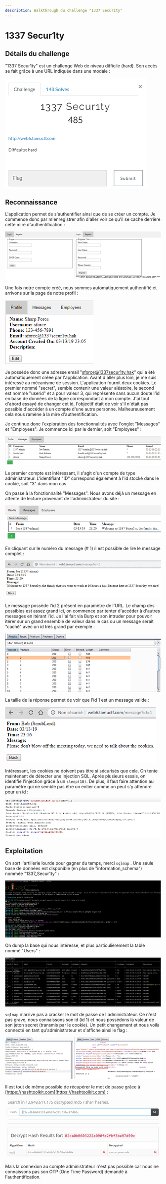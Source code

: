 ```yaml
---
description: Walkthrough du challenge "1337 Secur1ty"
---
```


# 1337 Secur1ty

## Détails du challenge

"1337 Secur1ty" est un challenge Web de niveau difficile \(hard\). Son accès se fait grâce à une URL indiquée dans une modale :

![](../../../../.gitbook/assets/930d4313c8678e573f5b78af7a9712d2.png)

## Reconnaissance

L'application permet de s'authentifier ainsi que de se créer un compte. Je commence donc par m'enregistrer afin d'aller voir ce qu'il se cache derrière cette mire d'authentification :

![](../../../../.gitbook/assets/70d116abcfc8e28e45508091270c79e8.png)

Une fois notre compte créé, nous sommes automatiquement authentifié et arrivons sur la page de notre profil :

![](../../../../.gitbook/assets/8f1059ef897bc301724b0b1dd09ccb3c.png)

Je possède donc une adresse email "sforce@1337secur1ty.hak" qui a été automatiquement créée par l'application. Avant d'aller plus loin, je me suis intéressé au mécanisme de session. L'application fournit deux cookies. Le premier nommé "secret", semble contenir une valeur aléatoire, le second est nommé "userid" et a pour valeur 3, qui représente sans aucun doute l'id en base de données de la ligne correspondant à mon compte. J'ai tout d'abord essayé de changer cet id, l'objectif était de voir s'il n'était pas possible d'accéder à un compte d'une autre personne. Malheureusement cela nous ramène à la mire d'authentification.

Je continue donc l'exploration des fonctionnalités avec l'onglet "Messages" et "Employees". Je commence ici par le dernier, soit "Employees" :

![](../../../../.gitbook/assets/d28b82029915e4438eeb715bfba48096.png)

Le premier compte est intéressant, il s'agit d'un compte de type administrateur. L'identifiant "ID" correspond également à l'id stocké dans le cookie, soit "3" dans mon cas.

On passe à la fonctionnalité "Messages". Nous avons déjà un message en attente de lecture provenant de l'administrateur du site :

![](../../../../.gitbook/assets/47f8040228fdbc756bb400b60518b7c1.png)

En cliquant sur le numéro du message \(\# 1\) il est possible de lire le message complet :

![](../../../../.gitbook/assets/a4f699af8baec38d1d25722d04cd815c.png)

Le message possède l'id 2 présent en paramètre de l'URL. Le champ des possibles est assez grand ici, on commence par tenter d'accéder à d'autres messages en itérant l'id. Je l'ai fait via Burp et son intruder pour pouvoir itérer sur un grand ensemble de valeur dans le cas ou un message serait "caché" avec un id très grand par exemple :

![](../../../../.gitbook/assets/28697db240d76923610b0d07f0bb3c7f.png)

La taille de la réponse permet de voir que l'id 1 est un message valide :

![](../../../../.gitbook/assets/2c6c761d73a196479ee4943efd991971.png)

Intéressant, les cookies ne doivent pas être si sécurisés que cela. On tente maintenant de détecter une injection SQL. Après plusieurs essais, on identifie l'injection grâce à un `sleep(10)`. De plus, il faut faire attention au paramètre qui ne semble pas être un entier comme on peut s'y attendre pour un id :

![](../../../../.gitbook/assets/d4be1c819151cfdd6a9b167564aecd66.png)

## Exploitation

On sort l'artillerie lourde pour gagner du temps, merci `sqlmap` . Une seule base de données est disponible \(en plus de "information\_schema"\) nommée "1337\_Secur1ty"  :

![](../../../../.gitbook/assets/5146224b790ea51d4d86f4d5f696c0e1.png)

On dump la base qui nous intéresse, et plus particulièrement la table nommé "Users" :

![](../../../../.gitbook/assets/0672cebbf0b3194b2d7291e933b03f5a.png)

`sqlmap` n'arrive pas à cracker le mot de passe de l'administrateur. Ce n'est pas grave, nous connaissons son id \(id 1\) et nous possédons la valeur de son jeton secret \(transmis par le cookie\). Un petit changement et nous voilà connecté en tant qu'administrateur et s'affiche ainsi le flag :

![](../../../../.gitbook/assets/78f21d6c405c189c260414201afd63ec.png)

Il est tout de même possible de récupérer le mot de passe grâce à [https://hashtoolkit.com](https://hashtoolkit.com) :

![](../../../../.gitbook/assets/7b9c8d20d95cfd410663f1a6cb6e229a.png)

Mais la connexion au compte administrateur n'est pas possible car nous ne connaissons pas son OTP \(One Time Password\) demandé à l'authentification.



